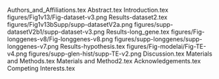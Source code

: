Authors_and_Affiliations.tex
Abstract.tex
Introduction.tex
figures/Fig1v13/Fig-dataset-v3.png
Results-dataset2.tex
figures/Fig1v13bSupp/supp-datasetV2a.png
figures/supp-datasetV2b1/supp-dataset-v3.png
Results-long_gene.tex
figures/Fig-longgenes-v8/Fig-longgenes-v8.png
figures/supp-longgenes/supp-longgenes-v7.png
Results-hypothesis.tex
figures/Fig-modelai/Fig-TE-v4.png
figures/supp-glen-hist/supp-TE-v2.png
Discussion.tex
Materials and Methods.tex
Materials and Method2.tex
Acknowledgements.tex
Competing Interests.tex
